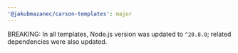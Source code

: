 ```yaml
---
'@jakubmazanec/carson-templates': major
---
```


BREAKING: In all templates, Node.js version was updated to `^20.8.0`; related dependencies were also
updated.
